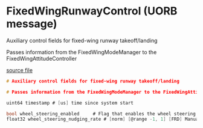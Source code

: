 # FixedWingRunwayControl (UORB message)

Auxiliary control fields for fixed-wing runway takeoff/landing

Passes information from the FixedWingModeManager to the FixedWingAttitudeController

[source file](https://github.com/PX4/PX4-Autopilot/blob/main/msg/FixedWingRunwayControl.msg)

```c
# Auxiliary control fields for fixed-wing runway takeoff/landing

# Passes information from the FixedWingModeManager to the FixedWingAttitudeController

uint64 timestamp # [us] time since system start

bool wheel_steering_enabled		# Flag that enables the wheel steering.
float32 wheel_steering_nudging_rate	# [norm] [@range -1, 1] [FRD] Manual wheel nudging, added to controller output. NAN is interpreted as 0.

```
